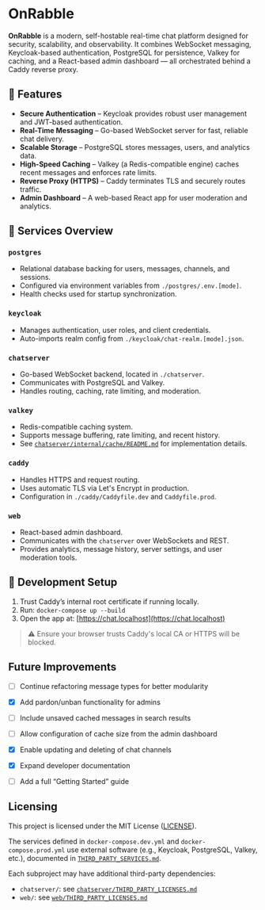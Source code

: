 # OnRabble

**OnRabble** is a modern, self-hostable real-time chat platform designed for security, scalability, and observability. It combines WebSocket messaging, Keycloak-based authentication, PostgreSQL for persistence, Valkey for caching, and a React-based admin dashboard — all orchestrated behind a Caddy reverse proxy.


## 🚀 Features

- **Secure Authentication** – Keycloak provides robust user management and JWT-based authentication.
- **Real-Time Messaging** – Go-based WebSocket server for fast, reliable chat delivery.
- **Scalable Storage** – PostgreSQL stores messages, users, and analytics data.
- **High-Speed Caching** – Valkey (a Redis-compatible engine) caches recent messages and enforces rate limits.
- **Reverse Proxy (HTTPS)** – Caddy terminates TLS and securely routes traffic.
- **Admin Dashboard** – A web-based React app for user moderation and analytics.


## 🧩 Services Overview

### `postgres`
- Relational database backing for users, messages, channels, and sessions.
- Configured via environment variables from `./postgres/.env.[mode]`.
- Health checks used for startup synchronization.

### `keycloak`
- Manages authentication, user roles, and client credentials.
- Auto-imports realm config from `./keycloak/chat-realm.[mode].json`.

### `chatserver`
- Go-based WebSocket backend, located in `./chatserver`.
- Communicates with PostgreSQL and Valkey.
- Handles routing, caching, rate limiting, and moderation.

### `valkey`
- Redis-compatible caching system.
- Supports message buffering, rate limiting, and recent history.
- See [`chatserver/internal/cache/README.md`](chatserver/internal/cache/README.md) for implementation details.

### `caddy`
- Handles HTTPS and request routing.
- Uses automatic TLS via Let's Encrypt in production.
- Configuration in `./caddy/Caddyfile.dev` and `Caddyfile.prod`.

### `web`
- React-based admin dashboard.
- Communicates with the `chatserver` over WebSockets and REST.
- Provides analytics, message history, server settings, and user moderation tools.


## 🔧 Development Setup

1. Trust Caddy’s internal root certificate if running locally.
2. Run: `docker-compose up --build`
3. Open the app at: [https://chat.localhost](https://chat.localhost)

> ⚠️ Ensure your browser trusts Caddy's local CA or HTTPS will be blocked.


## Future Improvements

- [ ] Continue refactoring message types for better modularity
- [x] Add pardon/unban functionality for admins
- [ ] Include unsaved cached messages in search results
- [ ] Allow configuration of cache size from the admin dashboard
- [x] Enable updating and deleting of chat channels
- [x] Expand developer documentation
- [ ] Add a full “Getting Started” guide


## Licensing

This project is licensed under the MIT License ([LICENSE](./LICENSE)).

The services defined in `docker-compose.dev.yml` and `docker-compose.prod.yml` use external software (e.g., Keycloak, PostgreSQL, Valkey, etc.), documented in [`THIRD_PARTY_SERVICES.md`](./THIRD_PARTY_SERVICES.md).

Each subproject may have additional third-party dependencies:

- `chatserver/`: see [`chatserver/THIRD_PARTY_LICENSES.md`](./chatserver/THIRD_PARTY_LICENSES.md)
- `web/`: see [`web/THIRD_PARTY_LICENSES.md`](./web/THIRD_PARTY_LICENSES.md)
